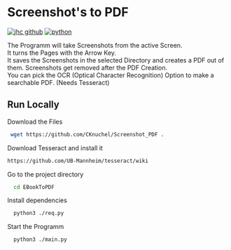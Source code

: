 
# Screenshot's to PDF

[![jhc github](https://img.shields.io/badge/GitHub-CKnuchel-181717.svg?style=flat&logo=github)](https://github.com/CKnuchel)
[![python](https://img.shields.io/badge/Python-3.9-3776AB.svg?style=flat&logo=python&logoColor=white)](https://www.python.org)

The Programm will take Screenshots from the active Screen.  
It turns the Pages with the Arrow Key.       
It saves the Screenshots in the selected Directory and creates a PDF out of them. Screenshots get removed after the PDF Creation.  
You can pick the OCR (Optical Character Recognition) Option to make a searchable PDF. (Needs Tesseract)


## Run Locally

Download the Files

```bash
 wget https://github.com/CKnuchel/Screenshot_PDF .
```

Download Tesseract and install it 
```bash
https://github.com/UB-Mannheim/tesseract/wiki
```

Go to the project directory

```bash
  cd EBookToPDF
```

Install dependencies

```bash
  python3 ./req.py
```

Start the Programm

```bash
  python3 ./main.py
```

